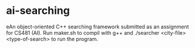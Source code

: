 ai-searching
============

eAn object-oriented C++ searching framework submitted as an assignment for CS481 (AI). Run maker.sh to compil with g++ and ./searcher &lt;city-file> &lt;type-of-search> to run the program.
